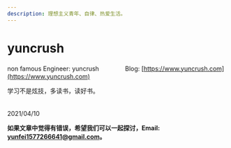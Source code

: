 ```yaml
---
description: 理想主义青年、自律、热爱生活。
---
```


# yuncrush

non famous Engineer: yuncrush　　　　 Blog: [https://www.yuncrush.com](https://www.yuncrush.com)

学习不是炫技，多读书，读好书。

　　　　　　　　　　　　　　　　　　　　　　　　　　　　　　　　　2021/04/10







**如果文章中觉得有错误，希望我们可以一起探讨，Email: yunfei1577266641@gmail.com。**
